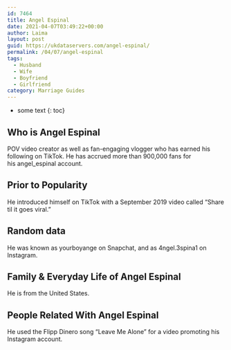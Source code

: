 ```yaml
---
id: 7464
title: Angel Espinal
date: 2021-04-07T03:49:22+00:00
author: Laima
layout: post
guid: https://ukdataservers.com/angel-espinal/
permalink: /04/07/angel-espinal
tags:
  - Husband
  - Wife
  - Boyfriend
  - Girlfriend
category: Marriage Guides
---
```


* some text
{: toc}


## Who is Angel Espinal
                  
                  
                  
POV video creator as well as fan-engaging vlogger who has earned his following on TikTok. He has accrued more than 900,000 fans for his angel_espinal account.
                  
              
            
              
            
                
                
                
## Prior to Popularity
                  
                  
                  
He introduced himself on TikTok with a September 2019 video called &#8220;Share til it goes viral.&#8221;
                  
              
            
              
            
                
                
                
## Random data
                  
                  
                  
He was known as yourboyange on Snapchat, and as 4ngel.3spina1 on Instagram.
                  
              
            
              
            
                
                
                
## Family & Everyday Life of Angel Espinal
                  
                  
                  
He is from the United States.
                  
              
            
              
            
                
                
                
## People Related With Angel Espinal
                  
                  
                  
He used the Flipp Dinero song &#8220;Leave Me Alone&#8221; for a video promoting his Instagram account.
                  
              
            
              
            
                
              
            
              
              
            
            
              
            
          
          
          